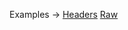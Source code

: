 <p class="ExampleLinks">Examples <span class="ExampleLinksTitleSeparator">-></span> <a href="../../examples/headers">Headers</a> <span class="ExampleLinksSeparator"></span> <a href="../../examples/raw">Raw</a></p>
